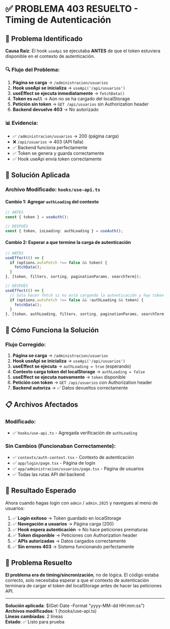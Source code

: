 # ✅ PROBLEMA 403 RESUELTO - Timing de Autenticación

## 🎯 **Problema Identificado**

**Causa Raíz**: El hook `useApi` se ejecutaba **ANTES** de que el token estuviera disponible en el contexto de autenticación.

### 🔍 **Flujo del Problema:**
1. **Página se carga** → `/administracion/usuarios`
2. **Hook useApi se inicializa** → `useApi('/api/usuarios')`
3. **useEffect se ejecuta inmediatamente** → `fetchData()`
4. **Token es `null`** → Aún no se ha cargado del localStorage
5. **Petición sin token** → `GET /api/usuarios` sin Authorization header
6. **Backend devuelve 403** → No autorizado

### 📊 **Evidencia:**
- ✅ `/administracion/usuarios` → 200 (página carga)
- ❌ `/api/usuarios` → 403 (API falla)
- ✅ Backend funciona perfectamente
- ✅ Token se genera y guarda correctamente
- ✅ Hook useApi envía token correctamente

## 🔧 **Solución Aplicada**

### **Archivo Modificado**: `hooks/use-api.ts`

#### **Cambio 1**: Agregar `authLoading` del contexto
```typescript
// ANTES
const { token } = useAuth();

// DESPUÉS  
const { token, isLoading: authLoading } = useAuth();
```

#### **Cambio 2**: Esperar a que termine la carga de autenticación
```typescript
// ANTES
useEffect(() => {
  if (options.autoFetch !== false && token) {
    fetchData();
  }
}, [token, filters, sorting, paginationParams, searchTerm]);

// DESPUÉS
useEffect(() => {
  // Solo hacer fetch si no está cargando la autenticación y hay token
  if (options.autoFetch !== false && !authLoading && token) {
    fetchData();
  }
}, [token, authLoading, filters, sorting, paginationParams, searchTerm]);
```

## 🎯 **Cómo Funciona la Solución**

### **Flujo Corregido:**
1. **Página se carga** → `/administracion/usuarios`
2. **Hook useApi se inicializa** → `useApi('/api/usuarios')`
3. **useEffect se ejecuta** → `authLoading = true` (esperando)
4. **Contexto carga token del localStorage** → `authLoading = false`
5. **useEffect se ejecuta nuevamente** → `token` disponible
6. **Petición con token** → `GET /api/usuarios` con Authorization header
7. **Backend autoriza** → ✅ Datos devueltos correctamente

## 📋 **Archivos Afectados**

### **Modificado:**
- ✅ `hooks/use-api.ts` - Agregada verificación de `authLoading`

### **Sin Cambios (Funcionaban Correctamente):**
- ✅ `contexts/auth-context.tsx` - Contexto de autenticación
- ✅ `app/login/page.tsx` - Página de login
- ✅ `app/administracion/usuarios/page.tsx` - Página de usuarios
- ✅ Todas las rutas API del backend

## 🚀 **Resultado Esperado**

Ahora cuando hagas login con `admin` / `admin.2025` y navegues al menú de usuarios:

1. ✅ **Login exitoso** → Token guardado en localStorage
2. ✅ **Navegación a usuarios** → Página carga (200)
3. ✅ **Hook espera autenticación** → No hace peticiones prematuras
4. ✅ **Token disponible** → Peticiones con Authorization header
5. ✅ **APIs autorizadas** → Datos cargados correctamente
6. ✅ **Sin errores 403** → Sistema funcionando perfectamente

## 🎉 **Problema Resuelto**

**El problema era de timing/sincronización**, no de lógica. El código estaba correcto, solo necesitaba esperar a que el contexto de autenticación terminara de cargar el token del localStorage antes de hacer las peticiones API.

---

**Solución aplicada**: $(Get-Date -Format "yyyy-MM-dd HH:mm:ss")  
**Archivos modificados**: 1 (hooks/use-api.ts)  
**Líneas cambiadas**: 2 líneas  
**Estado**: ✅ Listo para prueba
